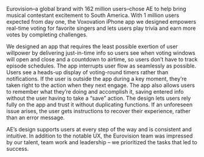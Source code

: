 Eurovision–a global brand with 162 million users–chose AE to help bring musical contestant excitement to South America. With 1 million users expected from day one, the Voxovation iPhone app we designed empowers real-time voting for favorite singers and lets users play trivia and earn more votes by completing challenges.

We designed an app that requires the least possible exertion of user willpower by delivering just-in-time info so users see when voting windows will open and close and a countdown to airtime, so users don’t have to track episode schedules. The app interrupts user flow as seamlessly as possible. Users see a heads-up display of voting-round timers rather than notifications. If the user is outside the app during a key moment, they’re taken right to the action when they next engage. The app also allows users to remember what they’re doing and accomplish it, saving entered info without the user having to take a “save” action. The design lets users rely fully on the app and trust it without duplicating functions. If an unforeseen issue arises, the user gets instructions to recover their experience, rather than an error message. 

AE’s design supports users at every step of the way and is consistent and intuitive. In addition to the notable UX, the Eurovision team was impressed by our talent, team work and leadership – we prioritized the tasks that led to success. 